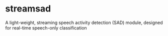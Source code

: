 # streamsad
A light-weight, streaming speech activity detection (SAD) module, designed for real-time speech-only classification
